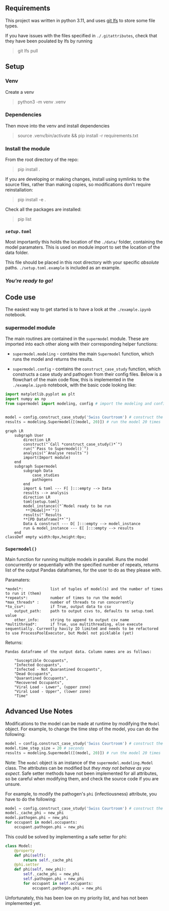 ## Requirements

This project was written in python 3.11, and uses [git lfs](https://git-lfs.com/) to store some file types. 

If you have issues with the files specified in `./.gitattributes`, check that they have been poulated by lfs by running 

> git lfs pull

## Setup

### Venv

Create a venv 
> python3 -m venv .venv

### Dependencies
Then move into the venv and install dependencies

> source .venv/bin/activate && 
> pip install -r requirements.txt

### Install the module

From the root directory of the repo:
> pip install .

If you are developing or making changes, install using symlinks to the source files, rather than making copies, so modifications don't require reinstallation:
> pip install -e .

Check all the packages are installed:
> pip list



### *`setup.toml`*

Most importantly this holds the location of the `./data/` folder, containing the model paramaters. This is used on module import to set the location of the data folder.

This file should be placed in this root directory with your specific *absolute* paths. `./setup.toml.example` is included as an example.


### *You're ready to go!*

## Code use
The easiest way to get started is to have a look at the `./example.ipynb` notebook.
### supermodel module

The main routines are contained in the `supermodel` module. These are imported into each other along with their corresponding helper functions:

- `supermodel.modeling` - contains the main `Supermodel` function, which runs the model and returns the results.

- `supermodel.config` - contains the `construct_case_study` function, which constructs a case study and pathogen from their config files.
Below is a flowchart of the main code flow, this is implemented in the `./example.ipynb` notebook, with the basic code looking like:

```python
import matplotlib.pyplot as plt
import numpy as np
from supermodel import modeling, config # import the modeling and config modules


model = config.construct_case_study('Swiss Courtroom') # construct the Swiss courtroom case study
results = modeling.Supermodel([(model, 20)]) # run the model 20 times

```


```mermaid
graph LR 
    subgraph User
        direction LR
        construct("`Call *construct_case_study()*`") 
        run("`Pass to Supermodel()`")
        analysis("`Analyse results`")
        import(Import module)
    end      
    subgraph Supermodel
        subgraph Data
            case_studies
            pathogens
        end
        import & toml --- F[ ]:::empty --> Data
        results --> analysis
        direction LR
        toml{setup.toml}
        model_instance(("`Model ready to be run
         **[Model]**`"))
        results("`Results 
        **[PD Dataframe]**`")
        Data & construct --- D[ ]:::empty --> model_instance
        run & model_instance --- E[ ]:::empty --> results
    end  
classDef empty width:0px,height:0px;

```

### `Supermodel()`
Main function for running multiple models in parallel. Runs the model concurrently or sequentially  with the specified number of repeats, returns list of the output Pandas dataframes, for the user to do as they please with.

Paramaters:

    *model*:            list of tuples of model(s) and the number of times to run it (them)
    *repeats*:          number of times to run the model
    *max_threads* :     number of threads to run concurrently
    *to_csv*:           if True, output data to csv
        output_path:    path to output csvs to, defaults to setup.toml value
        other_info:     string to append to output csv name
    *multithread*:      if True, use multithreading, else execute sequentially. Currently havily IO limited and needs to be refactored to use ProcessPoolExecutor, but Model not picklable (yet)
Returns: 

    Pandas dataframe of the output data. Column names are as follows:

        "Susceptible Occupants",
        "Infected Occupants",
        "Infected - Not Quarantined Occupants",
        "Dead Occupants",
        "Quarantined Occupants",
        "Recovered Occupants",
        "Viral Load - Lower", (upper zone)
        "Viral Load - Upper", (lower zone)
        "Time"


## Advanced Use Notes

Modifications to the model can be made at runtime by modifying the `Model` object. For example, to change the time step of the model, you can do the following:

```python
model = config.construct_case_study('Swiss Courtroom') # construct the Swiss courtroom case study
model.time_step_size = 20 # seconds
results = modeling.Supermodel([(model, 20)]) # run the model 20 times
```

Note: The `model` object is an instance of the `supermodel.modeling.Model` class. The attributes can be modified but *they may not behave as you expect*. Safe setter methods have not been implemented for all attributes, so be careful when modifying them, and check the source code if you are unsure.

For example, to modify the pathogen's `phi` (infectiousness) attribute, you have to do the following:

```python
model = config.construct_case_study('Swiss Courtroom') # construct the Swiss courtroom case study
model._cache_phi = new_phi
model.pathogen.phi = new_phi
for occupant in model.occupants:
    occupant.pathogen.phi = new_phi
```
This could be solved by implementing a safe setter for phi:
```python
class Model:
    @property 
    def phi(self):
        return self._cache_phi
    @phi.setter
    def phi(self, new_phi):
        self._cache_phi = new_phi
        self.pathogen.phi = new_phi
        for occupant in self.occupants:
            occupant.pathogen.phi = new_phi
```
Unfortunately, this has been low on my priority list, and has not been implemented yet.
